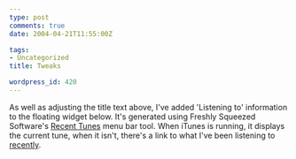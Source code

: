 ```yaml
---
type: post
comments: true
date: 2004-04-21T11:55:00Z

tags:
- Uncategorized
title: Tweaks

wordpress_id: 420
---
```


As well as adjusting the title text above, I've added 'Listening to' information to the floating widget below. It's generated using Freshly Squeezed Software's [Recent Tunes](http://freshlysqueezedsoftware.com/products/freeware/) menu bar tool. When iTunes is running, it displays the current tune, when it isn't, there's a link to what I've been listening to [recently](http://helium3.blogdns.com/recenttunes.html).
